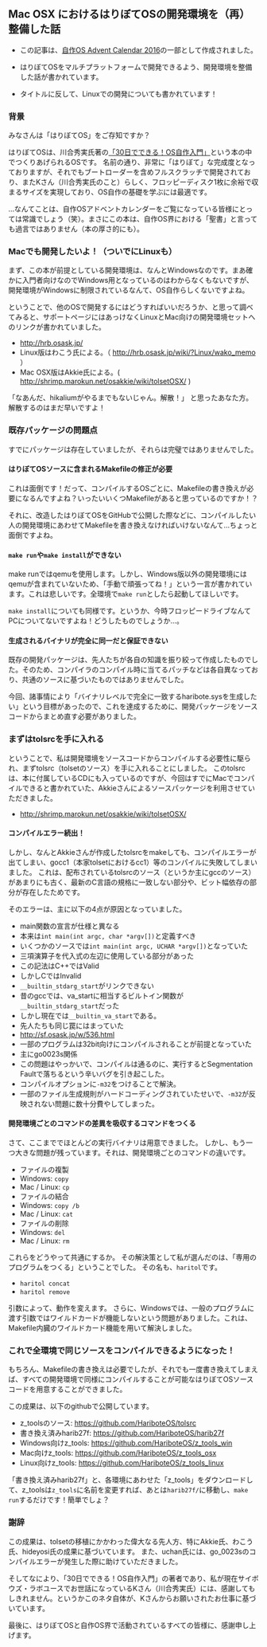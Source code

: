 ## Mac OSX におけるはりぼてOSの開発環境を（再）整備した話

- この記事は、[自作OS Advent Calendar 2016](http://www.adventar.org/calendars/1666)の一部として作成されました。

- はりぼてOSをマルチプラットフォームで開発できるよう、開発環境を整備した話が書かれています。
 - タイトルに反して、Linuxでの開発についても書かれています！

### 背景

みなさんは「はりぼてOS」をご存知ですか？

はりぼてOSは、川合秀実氏著の[「30日でできる！OS自作入門」](https://www.amazon.co.jp/dp/4839919844)という本の中でつくりあげられるOSです。
名前の通り、非常に「はりぼて」な完成度となっておりますが、それでもブートローダーを含めフルスクラッチで開発されており、またKさん（川合秀実氏のこと）らしく、フロッピーディスク1枚に余裕で収まるサイズを実現しており、OS自作の基礎を学ぶには最適です。

…なんてことは、自作OSアドベントカレンダーをご覧になっている皆様にとっては常識でしょう（笑）。まさにこの本は、自作OS界における「聖書」と言っても過言ではありません（本の厚さ的にも）。

### Macでも開発したいよ！（ついでにLinuxも）

まず、この本が前提としている開発環境は、なんとWindowsなのです。まあ確かに入門者向けなのでWindows用となっているのはわからなくもないですが、開発環境がWindowsに制限されているなんて、OS自作らしくないですよね。

ということで、他のOSで開発するにはどうすればいいだろうか、と思って調べてみると、サポートページにはあっけなくLinuxとMac向けの開発環境セットへのリンクが書かれていました。

- http://hrb.osask.jp/
 - Linux版はわこう氏による。（ http://hrb.osask.jp/wiki/?Linux/wako_memo ）
 - Mac OSX版はAkkie氏による。( http://shrimp.marokun.net/osakkie/wiki/tolsetOSX/ )


「なあんだ、hikaliumがやるまでもないじゃん。解散！」
と思ったあなた方。解散するのはまだ早いですよ！

### 既存パッケージの問題点
すでにパッケージは存在していましたが、それらは完璧ではありませんでした。

#### はりぼてOSソースに含まれるMakefileの修正が必要
これは面倒です！だって、コンパイルするOSごとに、Makefileの書き換えが必要になるんですよね？いったいいくつMakefileがあると思っているのですか！？

それに、改造したはりぼてOSをGitHubで公開した際などに、コンパイルしたい人の開発環境にあわせてMakefileを書き換えなければいけないなんて…ちょっと面倒ですよね。

#### `make run`や`make install`ができない
make runではqemuを使用します。しかし、Windows版以外の開発環境にはqemuが含まれていないため、「手動で頑張ってね！」という一言が書かれています。これは悲しいです。全環境で`make run`としたら起動してほしいです。

`make install`についても同様です。というか、今時フロッピードライブなんてPCについてないですよね！どうしたものでしょうか…。

#### 生成されるバイナリが完全に同一だと保証できない
既存の開発パッケージは、先人たちが各自の知識を振り絞って作成したものでした。そのため、コンパイラのコンパイル時に当てるパッチなどは各自異なっており、共通のソースに基づいたものではありませんでした。

今回、諸事情により「バイナリレベルで完全に一致するharibote.sysを生成したい」という目標があったので、これを達成するために、開発パッケージをソースコードからまとめ直す必要がありました。

### まずはtolsrcを手に入れる
ということで、私は開発環境をソースコードからコンパイルする必要性に駆られ、まずtolsrc（tolsetのソース）を手に入れることにしました。
このtolsrcは、本に付属しているCDにも入っているのですが、今回はすでにMacでコンパイルできると書かれていた、Akkieさんによるソースパッケージを利用させていただきました。

- http://shrimp.marokun.net/osakkie/wiki/tolsetOSX/

#### コンパイルエラー続出！
しかし、なんとAkkieさんが作成したtolsrcをmakeしても、コンパイルエラーが出てしまい、gocc1（本家tolsetにおけるcc1）等のコンパイルに失敗してしまいました。
これは、配布されているtolsrcのソース（というか主にgccのソース）があまりにも古く、最新のC言語の規格に一致しない部分や、ビット幅依存の部分が存在したためです。

そのエラーは、主に以下の4点が原因となっていました。
- main関数の宣言が仕様と異なる
 - 本来は`int main(int argc, char *argv[])`と定義すべき
 - いくつかのソースでは`int main(int argc, UCHAR *argv[])`となっていた
- 三項演算子を代入式の左辺に使用している部分があった
 - この記法はC++ではValid
 - しかしCではInvalid
- `__builtin_stdarg_start`がリンクできない
 - 昔のgccでは、va_startに相当するビルトイン関数が`__builtin_stdarg_start`だった
 - しかし現在では`__builtin_va_start`である。
 - 先人たちも同じ罠にはまっていた
  - http://sf.osask.jp/w/536.html
- 一部のプログラムは32bit向けにコンパイルされることが前提となっていた
 - 主にgo0023s関係
 - この問題はやっかいで、コンパイルは通るのに、実行するとSegmentation Faultで落ちるという辛いバグを引き起こした。
 - コンパイルオプションに`-m32`をつけることで解決。
  - 一部のファイル生成規則がハードコーディングされていたせいで、`-m32`が反映されない問題に数十分費やしてしまった。

#### 開発環境ごとのコマンドの差異を吸収するコマンドをつくる
さて、ここまででほとんどの実行バイナリは用意できました。
しかし、もう一つ大きな問題が残っています。それは、開発環境ごとのコマンドの違いです。

- ファイルの複製
 - Windows: `copy`
 - Mac / Linux: `cp`
- ファイルの結合
 - Windows: `copy /b`
 - Mac / Linux: `cat`
- ファイルの削除
 - Windows: `del`
 - Mac / Linux: `rm`

これらをどうやって共通にするか。
その解決策として私が選んだのは、「専用のプログラムをつくる」ということでした。
その名も、`haritol`です。

- `haritol concat`
- `haritol remove`

引数によって、動作を変えます。
さらに、Windowsでは、一般のプログラムに渡す引数ではワイルドカードが機能しないという問題がありました。これは、Makefile内臓のワイルドカード機能を用いて解決しました。

### これで全環境で同じソースをコンパイルできるようになった！
もちろん、Makefileの書き換えは必要でしたが、それでも一度書き換えてしまえば、すべての開発環境で同様にコンパイルすることが可能なはりぼてOSソースコードを用意することができました。

この成果は、以下のgithubで公開しています。

- z_toolsのソース: https://github.com/HariboteOS/tolsrc
- 書き換え済みharib27f: https://github.com/HariboteOS/harib27f
- Windows向けz_tools: https://github.com/HariboteOS/z_tools_win
- Mac向けz_tools: https://github.com/HariboteOS/z_tools_osx
- Linux向けz_tools: https://github.com/HariboteOS/z_tools_linux


「書き換え済みharib27f」と、各環境にあわせた「z_tools」をダウンロードして、z_toolsは`z_tools`に名前を変更すれば、あとは`harib27f/`に移動し、`make run`するだけです！簡単でしょ？

### 謝辞
この成果は、tolsetの移植にかかわった偉大なる先人方、特にAkkie氏、わこう氏、hideyosi氏の成果に基づいています。
また、uchan氏には、go_0023sのコンパイルエラーが発生した際に助けていただきました。

そしてなにより、「30日でできる！OS自作入門」の著者であり、私が現在サイボウズ・ラボユースでお世話になっているKさん（川合秀実氏）には、感謝してもしきれません。というかこのネタ自体が、Kさんからお願いされたお仕事に基づいています。

最後に、はりぼてOSと自作OS界で活動されているすべての皆様に、感謝申し上げます。

